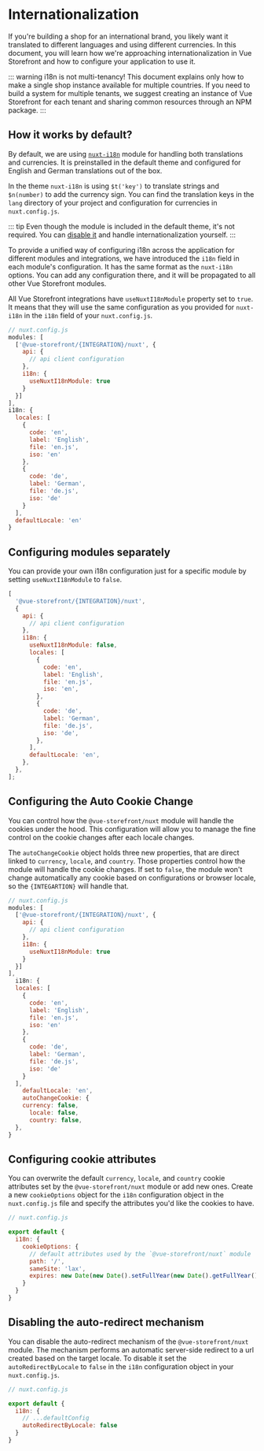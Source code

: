 # Internationalization

If you're building a shop for an international brand, you likely want it translated to different languages and using different currencies. In this document, you will learn how we're approaching internationalization in Vue Storefront and how to configure your application to use it.

::: warning i18n is not multi-tenancy!
This document explains only how to make a single shop instance available for multiple countries. If you need to build a system for multiple tenants, we suggest creating an instance of Vue Storefront for each tenant and sharing common resources through an NPM package.
:::

## How it works by default?

By default, we are using [`nuxt-i18n`](https://i18n.nuxtjs.org/) module for handling both translations and currencies. It is preinstalled in the default theme and configured for English and German translations out of the box.

In the theme `nuxt-i18n` is using `$t('key')` to translate strings and `$n(number)` to add the currency sign. You can find the translation keys in the `lang` directory of your project and configuration for currencies in `nuxt.config.js`.

::: tip
Even though the module is included in the default theme, it's not required. You can [disable it](#configuring-modules-separately) and handle internationalization yourself.
:::

To provide a unified way of configuring i18n across the application for different modules and integrations, we have introduced the `i18n` field in each module's configuration. It has the same format as the `nuxt-i18n` options. You can add any configuration there, and it will be propagated to all other Vue Storefront modules.

All Vue Storefront integrations have `useNuxtI18nModule` property set to `true`. It means that they will use the same configuration as you provided for `nuxt-i18n` in the `i18n` field of your `nuxt.config.js`.

```js
// nuxt.config.js
modules: [
  ['@vue-storefront/{INTEGRATION}/nuxt', {
    api: {
      // api client configuration
    },
    i18n: {
      useNuxtI18nModule: true
    }
  }]
],
i18n: {
  locales: [
    {
      code: 'en',
      label: 'English',
      file: 'en.js',
      iso: 'en'
    },
    {
      code: 'de',
      label: 'German',
      file: 'de.js',
      iso: 'de'
    }
  ],
  defaultLocale: 'en'
}

```

## Configuring modules separately

You can provide your own i18n configuration just for a specific module by setting `useNuxtI18nModule` to `false`.

```js
[
  '@vue-storefront/{INTEGRATION}/nuxt',
  {
    api: {
      // api client configuration
    },
    i18n: {
      useNuxtI18nModule: false,
      locales: [
        {
          code: 'en',
          label: 'English',
          file: 'en.js',
          iso: 'en',
        },
        {
          code: 'de',
          label: 'German',
          file: 'de.js',
          iso: 'de',
        },
      ],
      defaultLocale: 'en',
    },
  },
];
```

## Configuring the Auto Cookie Change
You can control how the `@vue-storefront/nuxt` module will handle the cookies under the hood. This configuration will allow you to manage the fine control on the cookie changes after each locale changes.

The `autoChangeCookie` object holds three new properties, that are direct linked to `currency`, `locale`, and `country`. Those properties control how the module will handle the cookie changes. If set to `false`, the module won't change automatically any cookie based on configurations or browser locale, so the `{INTEGARTION}` will handle that.

```js
// nuxt.config.js
modules: [
  ['@vue-storefront/{INTEGRATION}/nuxt', {
    api: {
      // api client configuration
    },
    i18n: {
      useNuxtI18nModule: true
    }
  }]
],
  i18n: {
  locales: [
    {
      code: 'en',
      label: 'English',
      file: 'en.js',
      iso: 'en'
    },
    {
      code: 'de',
      label: 'German',
      file: 'de.js',
      iso: 'de'
    }
  ],
    defaultLocale: 'en',
    autoChangeCookie: {
    currency: false,
      locale: false,
      country: false,
  },
}
```
## Configuring cookie attributes

You can overwrite the default `currency`, `locale`, and `country` cookie attributes set by the `@vue-storefront/nuxt` module or add new ones. Create a new `cookieOptions` object for the `i18n` configuration object in the `nuxt.config.js` file and specify the attributes you'd like the cookies to have.

```js
// nuxt.config.js

export default {
  i18n: {
    cookieOptions: {
      // default attributes used by the `@vue-storefront/nuxt` module
      path: '/',
      sameSite: 'lax',
      expires: new Date(new Date().setFullYear(new Date().getFullYear() + 1))
    }
  }
}
```
## Disabling the auto-redirect mechanism

You can disable the auto-redirect mechanism of the `@vue-storefront/nuxt` module. The mechanism performs an automatic server-side redirect to a url created based on the target locale. To disable it set the `autoRedirectByLocale` to `false` in the `i18n` configuration object in your `nuxt.config.js`.

```js
// nuxt.config.js

export default {
  i18n: {
    // ...defaultConfig
    autoRedirectByLocale: false
  }
}
```
